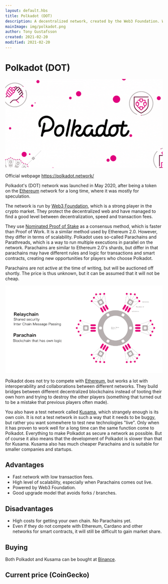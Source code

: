 ```yaml
---
layout: default.hbs
title: Polkadot (DOT)
description: A decentralized network, created by the Web3 Foundation. With Parachains, PoS and interoperability with other networks, they have succeeded in something that few others have done.
mainImage: img/polkadot.png
author: Tony Gustafsson
created: 2021-02-20
modified: 2021-02-20
---
```


# Polkadot (DOT)

![Polkadot](../img/polkadot.png 'Polkadot')

Official webpage https://polkadot.network/

Polkadot's (DOT) network was launched in May 2020, after being a token on the [Ethereum](/cryptocurrencies/ethereum.html) network for a long time, where it was mostly for speculation.

The network is run by [Web3 Foundation](https://web3.foundation/), which is a strong player in the crypto market. They protect the decentralized web and have managed to find a good level between decentralization, speed and transaction fees.

They use [Nominated Proof of Stake](/technology/proof-of-stake.html) as a consensus method, which is faster than Proof of Work. It is a similar method used by Ethereum 2.0. However, they differ in terms of scalability. Polkadot uses so-called Parachains and Parathreads, which is a way to run multiple executions in parallel on the network. Parachains are similar to Ethereum 2.0's shards, but differ in that parachains may have different rules and logic for transactions and smart contracts, creating new opportunities for players who choose Polkadot.

Parachains are not active at the time of writing, but will be auctioned off shortly. The price is thus unknown, but it can be assumed that it will not be cheap.

![Polkadot Parachains](../img/polkadot-parachains.png 'Polkadot Parachains')

Polkadot does not try to compete with [Ethereum](/cryptocurrencies/ethereum.html), but works a lot with interoperability and collaborations between different networks. They build bridges between different decentralized blockchains instead of tooting their own horn and trying to destroy the other players (something that turned out to be a mistake that previous players often made).

You also have a test network called [Kusama](https://kusama.network/), which strangely enough is its own coin. It is not a test network in such a way that it needs to be buggy, but rather you want somewhere to test new technologies "live". Only when it has proven to work well for a long time can the same function come to Polkadot. Everything to make Polkadot as secure a network as possible. But of course it also means that the development of Polkadot is slower than that for Kusama. Kusama also has much cheaper Parachains and is suitable for smaller companies and startups.

## Advantages

-   Fast network with low transaction fees.
-   High level of scalability, especially when Parachains comes out live.
-   Powered by Web3 Foundation.
-   Good upgrade model that avoids forks / branches.

## Disadvantages

-   High costs for getting your own chain.
    No Parachains yet.
-   Even if they do not compete with Ethereum, Cardano and other networks for smart contracts, it will still be difficult to gain market share.

## Buying

Both Polkadot and Kusama can be bought at [Binance](https://www.binance.com).

## Current price (CoinGecko)

<script src="https://widgets.coingecko.com/coingecko-coin-ticker-widget.js"></script>

<coingecko-coin-ticker-widget currency="usd" coin-id="polkadot" locale="en"></coingecko-coin-ticker-widget>

<coingecko-coin-ticker-widget currency="usd" coin-id="kusama" locale="en"></coingecko-coin-ticker-widget>
